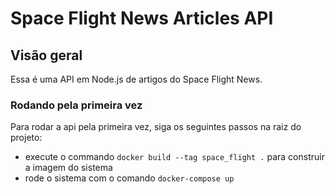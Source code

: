 # Space Flight News Articles API

## Visão geral
Essa é uma API em Node.js de artigos do Space Flight News.

### Rodando pela primeira vez
Para rodar a api pela primeira vez, siga os seguintes passos na raiz do projeto:
* execute o commando `docker build --tag space_flight .` para construir a imagem do sistema
* rode o sistema com o comando `docker-compose up`
